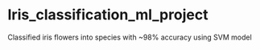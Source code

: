 # Iris_classification_ml_project
Classified iris flowers into species with ~98% accuracy using SVM model
